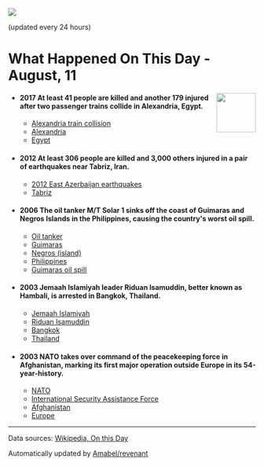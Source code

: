 <img src="https://img.shields.io/badge/last%20updated%20at-2020--08--11%2000%3A08%20(UTC)-brightgreen?style=for-the-badge">

(updated every 24 hours)

# What Happened On This Day - August, 11

<img align="right" src="https://user-images.githubusercontent.com/12688422/87848414-3e9d0800-c91b-11ea-84df-7ebcb2c52b8d.png" width="80px">

- #### 2017 At least 41 people are killed and another 179 injured after two passenger trains collide in Alexandria, Egypt.

  - [Alexandria train collision](https://wikipedia.org/wiki/Alexandria_train_collision)
  - [Alexandria](https://wikipedia.org/wiki/Alexandria)
  - [Egypt](https://wikipedia.org/wiki/Egypt)

- #### 2012 At least 306 people are killed and 3,000 others injured in a pair of earthquakes near Tabriz, Iran.

  - [2012 East Azerbaijan earthquakes](https://wikipedia.org/wiki/2012_East_Azerbaijan_earthquakes)
  - [Tabriz](https://wikipedia.org/wiki/Tabriz)

- #### 2006 The oil tanker M/T Solar 1 sinks off the coast of Guimaras and Negros Islands in the Philippines, causing the country's worst oil spill.

  - [Oil tanker](https://wikipedia.org/wiki/Oil_tanker)
  - [Guimaras](https://wikipedia.org/wiki/Guimaras)
  - [Negros (island)](https://wikipedia.org/wiki/Negros_(island))
  - [Philippines](https://wikipedia.org/wiki/Philippines)
  - [Guimaras oil spill](https://wikipedia.org/wiki/Guimaras_oil_spill)

- #### 2003 Jemaah Islamiyah leader Riduan Isamuddin, better known as Hambali, is arrested in Bangkok, Thailand.

  - [Jemaah Islamiyah](https://wikipedia.org/wiki/Jemaah_Islamiyah)
  - [Riduan Isamuddin](https://wikipedia.org/wiki/Riduan_Isamuddin)
  - [Bangkok](https://wikipedia.org/wiki/Bangkok)
  - [Thailand](https://wikipedia.org/wiki/Thailand)

- #### 2003 NATO takes over command of the peacekeeping force in Afghanistan, marking its first major operation outside Europe in its 54-year-history.

  - [NATO](https://wikipedia.org/wiki/NATO)
  - [International Security Assistance Force](https://wikipedia.org/wiki/International_Security_Assistance_Force)
  - [Afghanistan](https://wikipedia.org/wiki/Afghanistan)
  - [Europe](https://wikipedia.org/wiki/Europe)
---

Data sources: [Wikipedia, On this Day](https://byabbe.se/on-this-day/)

Automatically updated by [Amabel/revenant](https://github.com/Amabel/revenant)